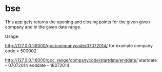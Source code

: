 bse
===

This app gets returns the opening and closing points for the given given company and in the given date range.

Usage:

http://127.0.0.1:8000/goc/companycode/07072014/
for example company code = 500002

http://127.0.0.1:8000/goc_range/companycode/startdate/enddate/
startdate - 07072014 enddate - 18072014 
